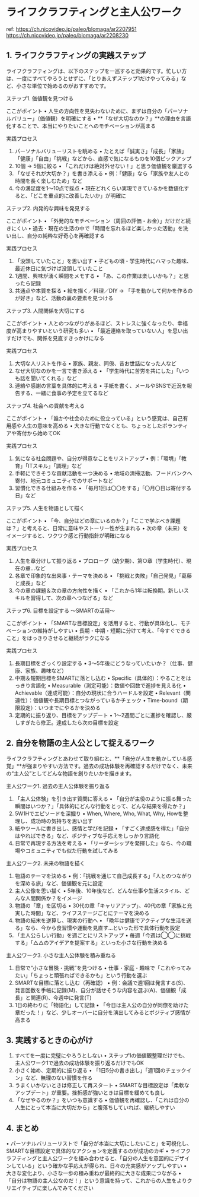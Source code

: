 # ライフクラフティングと主人公ワーク

ref:
 <https://ch.nicovideo.jp/paleo/blomaga/ar2207951>
 <https://ch.nicovideo.jp/paleo/blomaga/ar2208230>

## 1. ライフクラフティングの実践ステップ

ライフクラフティングは、以下のステップを一巡すると効果的です。忙しい方は、一度にすべてやろうとせずに、「とりあえずステップ1だけやってみる」など、小さな単位で始めるのがおすすめです。

ステップ1. 価値観を見つける

ここがポイント
 • 人生の方向性を見失わないために、まずは自分の「パーソナルバリュー」（価値観）を明確にする
 • **「なぜ大切なのか？」**の理由を言語化することで、本当にやりたいことへのモチベーションが高まる

実践プロセス

 1. パーソナルバリューリストを眺める
 • たとえば「誠実さ」「成長」「家族」「健康」「自由」「挑戦」などから、直感で気になるものを10個ピックアップ
 2. 10個 → 5個に絞る
 • 「これだけは絶対外せない！」と思う価値観を厳選する
 3. 「なぜそれが大切か？」を書き添える
 • 例：「健康」なら「家族や友人との時間を長く楽しむため」など
 4. 今の満足度を1〜10点で採点
 • 現在どれくらい実現できているかを数値化すると、「どこを重点的に改善したいか」が明確に

ステップ2. 内発的な興味を発見する

ここがポイント
 • 「外発的なモチベーション（周囲の評価・お金）」だけだと続きにくい
 • 過去・現在の生活の中で「時間を忘れるほど楽しかった活動」を洗い出し、自分の純粋な好奇心を再確認する

実践プロセス

 1. 「没頭していたこと」を思い出す
 • 子どもの頃・学生時代にハマった趣味、最近休日に気づけば没頭していたこと
 2. 1週間、興味が湧く瞬間をメモする
 • 「あ、この作業は楽しいかも？」と思ったら記録
 3. 共通点や本質を探る
 • 絵を描く／料理／DIY → 「手を動かして何かを作るのが好き」など、活動の裏の要素を見つける

ステップ3. 人間関係を大切にする

ここがポイント
 • 人とのつながりがあるほど、ストレスに強くなったり、幸福度が高まりやすいという研究も多い
 • 「最近連絡を取っていない人」を思い出すだけでも、関係を見直すきっかけになる

実践プロセス

 1. 大切な人リストを作る
 • 家族、親友、同僚、昔お世話になった人など
 2. なぜ大切なのかを一言で書き添える
 • 「学生時代に苦労を共にした」「いつも話を聞いてくれる」など
 3. 連絡や感謝の言葉を具体的に考える
 • 手紙を書く、メールやSNSで近況を報告する、一緒に食事の予定を立てるなど

ステップ4. 社会への貢献を考える

ここがポイント
 • 「誰かや社会のために役立っている」という感覚は、自己有用感や人生の意味を高める
 • 大きな行動でなくとも、ちょっとしたボランティアや寄付から始めてOK

実践プロセス

 1. 気になる社会問題や、自分が得意なことをリストアップ
 • 例：「環境」「教育」「ITスキル」「調理」など
 2. 手軽にできそうな貢献活動を一つ決める
 • 地域の清掃活動、フードバンクへ寄付、地元コミュニティでのサポートなど
 3. 習慣化できる仕組みを作る
 • 「毎月1回は〇〇をする」「〇月〇日は寄付する日」など

ステップ5. 人生を物語として描く

ここがポイント
 • 「今、自分はどの章にいるのか？」「ここで学ぶべき課題は？」と考えると、日常に意味やストーリー性が生まれる
 • 次の章（未来）をイメージすると、ワクワク感と行動指針が明確になる

実践プロセス

 1. 人生を章分けして振り返る
 • プロローグ（幼少期）、第○章（学生時代）、現在の章…など
 2. 各章で印象的な出来事・テーマを決める
 • 「挑戦と失敗」「自己発見」「葛藤と成長」など
 3. 今の章の課題＆次の章の方向性を描く
 • 「これから1年は転換期。新しいスキルを習得して、次の章へつなげる」など

ステップ6. 目標を設定する 〜SMARTの活用〜

ここがポイント
 • 「SMARTな目標設定」を活用すると、行動が具体化し、モチベーションの維持がしやすい
 • 長期・中期・短期に分けて考え、「今すぐできること」をはっきりさせると継続がラクになる

実践プロセス

 1. 長期目標をざっくり設定する
 • 3〜5年後にどうなっていたいか？（仕事、健康、家族、趣味など）
 2. 中期＆短期目標をSMARTに落とし込む
 • Specific（具体的）：やることをはっきり言語化
 • Measurable（測定可能）：数値や回数で進捗を見える化
 • Achievable（達成可能）：自分の現状に合うハードルを設定
 • Relevant（関連性）：価値観や長期目標とつながっているかチェック
 • Time-bound（期限設定）：いつまでにやるかを決める
 3. 定期的に振り返り、目標をアップデート
 • 1〜2週間ごとに進捗を確認し、厳しすぎたら修正。達成したら次の目標を設定

## 2. 自分を物語の主人公として捉えるワーク

ライフクラフティングとあわせて取り組むと、**「自分が人生を動かしている感覚」**が強まりやすい方法です。過去の成功体験を再確認するだけでなく、未来の“主人公”としてどんな物語を創りたいかを描きます。

主人公ワーク1. 過去の主人公体験を振り返る

 1. 「主人公体験」を引き出す質問に答える
 • 「自分が主役のように振る舞った瞬間はいつか？」「具体的にどんな行動をとって、どんな結果を得たか？」
 2. 5W1Hでエピソードを深掘り
 • When, Where, Who, What, Why, Howを整理し、成功時の気持ちを思い出す
 3. 紙やツールに書き出し、感情と学びを記録
 • 「すごく達成感を得た」「自分はやればできる」など、ポジティブな手応えをしっかり言語化
 4. 日常で再現する方法を考える
 • 「リーダーシップを発揮した」なら、今の職場やコミュニティでも似た行動を試してみる

主人公ワーク2. 未来の物語を描く

 1. 物語のテーマを決める
 • 例：「挑戦を通じて自己成長する」「人とのつながりを深める旅」など、価値観を元に設定
 2. 主人公像を思い描く
 • 5年後、10年後など、どんな仕事や生活スタイル、どんな人間関係か？をイメージ
 3. 物語の「章」を区切る
 • 30代の章「キャリアアップ」、40代の章「家族と充実した時間」など、ライフステージごとにテーマを決める
 4. 物語の結末を逆算し、現実の行動へ
 • 「晩年は健康でアクティブな生活を送る」なら、今から食習慣や運動を見直す…といった形で具体行動を設定
 5. 「主人公らしい行動」を週ごとにリストアップ
 • 毎週「今週は◯◯に挑戦する」「△△のアイデアを提案する」といった小さな行動を決める

主人公ワーク3. 小さな主人公体験を積み重ねる

 1. 日常で“小さな冒険・挑戦”を見つける
 • 仕事・家庭・趣味で「これやってみたい」「ちょっと頑張ればできるかも」という行動を選ぶ
 2. SMARTな目標に落とし込む（再確認）
 • 例：会議で週1回は発言する(S)、発言回数を手帳に記録(M)、自分が話せそうな内容を選ぶ(A)、価値観「成長」と関連(R)、今週中に発言(T)
 3. 1日の終わりに「物語化」して記録
 • 「今日は主人公の自分が同僚を助けた章だった！」など、少しオーバーに自分を演出してみるとポジティブ感情が高まる

## 3. 実践するときの心がけ

 1. すべてを一度に完璧にやろうとしない
 • ステップ1の価値観整理だけでも、主人公ワーク1で過去の成功体験を振り返るだけでもOK
 2. 小さく始め、定期的に振り返る
 • 「1日5分の書き出し」「週1回のチェックイン」など、無理のない習慣を作る
 3. うまくいかないときは修正して再スタート
 • SMARTな目標設定は「柔軟なアップデート」が重要。挫折感が強いときは目標を緩めても良し
 4. 「なぜやるのか？」をいつも意識する
 • 価値観を再確認し、「これは自分の人生にとって本当に大切だから」と腹落ちしていれば、継続しやすい

## 4. まとめ

 • パーソナルバリューリストで「自分が本当に大切にしたいこと」を可視化し、SMARTな目標設定で具体的なアクションを定義するのが成功のカギ
 • ライフクラフティングと主人公ワークを組み合わせると、「自分の人生を意図的にデザインしている」という確かな手応えが得られ、日々の充実感がアップしやすい
 • 大きな変化より、小さな一歩の積み重ねが最終的に大きな成果につながる
 • 「自分は物語の主人公なのだ！」という意識を持って、これからの人生をよりクリエイティブに楽しんでみてください
